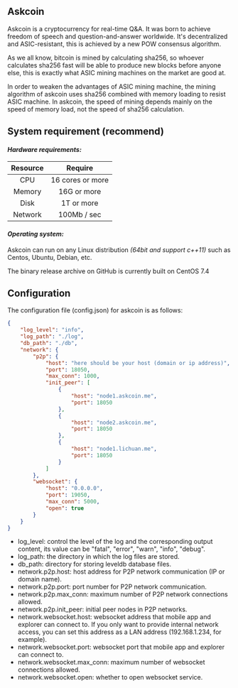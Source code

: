 ## Askcoin

Askcoin is a cryptocurrency for real-time Q&A. It was born to achieve freedom of speech and question-and-answer worldwide. It's decentralized and ASIC-resistant, this is achieved by a new POW consensus algorithm.

As we all know, bitcoin is mined by calculating sha256, so whoever calculates sha256 fast will be able to produce new blocks before anyone else, this is exactly what ASIC mining machines on the market are good at.

In order to weaken the advantages of ASIC mining machine, the mining algorithm of askcoin uses sha256 combined with memory loading to resist ASIC machine. In askcoin, the speed of mining depends mainly on the speed of memory load, not the speed of sha256 calculation.



## System requirement (recommend)

#### *Hardware requirements:*

| Resource |     Require      |
| :------: | :--------------: |
|   CPU    | 16 cores or more |
|  Memory  |   16G or more    |
|   Disk   |    1T or more    |
| Network  |   100Mb / sec    |



#### *Operating system:*

Askcoin can run on any Linux distribution *(64bit and support c++11)* such as Centos, Ubuntu, Debian, etc.

The binary release archive on GitHub is currently built on CentOS 7.4



## Configuration

The configuration file (config.json) for askcoin is as follows:

```json
{
    "log_level": "info",
    "log_path": "./log",
    "db_path": "./db",
    "network": {
        "p2p": {
            "host": "here should be your host (domain or ip address)",
            "port": 18050,
            "max_conn": 1000,
            "init_peer": [
                {
                    "host": "node1.askcoin.me",
                    "port": 18050
                },
                {
                    "host": "node2.askcoin.me",
                    "port": 18050
                },
                {
                    "host": "node1.lichuan.me",
                    "port": 18050
                }
            ]
        },
        "websocket": {
            "host": "0.0.0.0",
            "port": 19050,
            "max_conn": 5000,
            "open": true
        }
    }
}
```

- log_level:  control the level of the log and the corresponding output content, its value can be "fatal", "error", "warn", "info", "debug".
- log_path:  the directory in which the log files are stored.
- db_path:  directory for storing leveldb database files.
- network.p2p.host:  host address for P2P network communication (IP or domain name).
- network.p2p.port:  port number for P2P network communication.
- network.p2p.max_conn:  maximum number of P2P network connections allowed.
- network.p2p.init_peer:  initial peer nodes in P2P networks.
- network.websocket.host:  websocket address that mobile app and explorer can connect to. If you only want to provide internal network access, you can set this address as a LAN address (192.168.1.234, for example).
- network.websocket.port:  websocket port that mobile app and explorer can connect to.
- network.websocket.max_conn:  maximum number of websocket connections allowed.
- network.websocket.open:  whether to open websocket service.